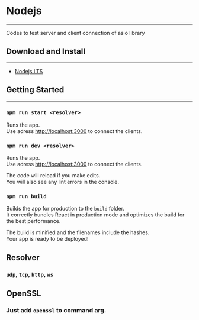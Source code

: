 # Nodejs

---

Codes to test server and client connection of asio library

## Download and Install

---

- [Nodejs LTS](https://nodejs.org/en/download/package-manager)

## Getting Started

---

### `npm run start <resolver>`

Runs the app.\
Use adress [http://localhost:3000](http://localhost:3000) to connect the clients.

### `npm run dev <resolver>`

Runs the app.\
Use adress [http://localhost:3000](http://localhost:3000) to connect the clients.

The code will reload if you make edits.\
You will also see any lint errors in the console.

### `npm run build`

Builds the app for production to the `build` folder.\
It correctly bundles React in production mode and optimizes the build for the best performance.

The build is minified and the filenames include the hashes.\
Your app is ready to be deployed!

## Resolver

### `udp`, `tcp`, `http`, `ws`

## OpenSSL

### Just add `openssl` to command arg.
